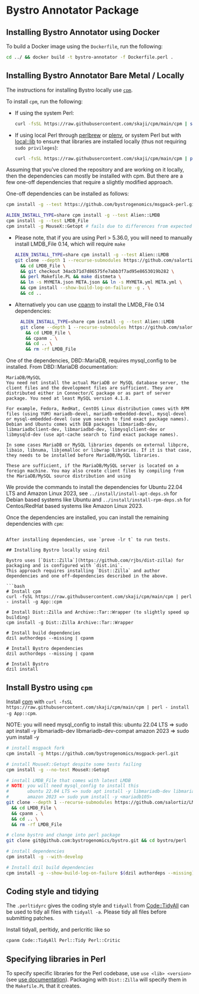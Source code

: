 # Bystro Annotator Package

## Installing Bystro Annotator using Docker

To build a Docker image using the `Dockerfile`, run the following:

```bash
cd ../ && docker build -t bystro-annotator -f Dockerfile.perl .
```

## Installing Bystro Annotator Bare Metal / Locally

The instructions for installing Bystro locally use [`cpm`](https://metacpan.org/pod/App::cpanminus).

To install `cpm`, run the following:

- If using the system Perl:

  ```bash
  curl -fsSL https://raw.githubusercontent.com/skaji/cpm/main/cpm | sudo perl - install -g App::cpm
  ```

- If using local Perl through [perlbrew](https://perlbrew.pl) or [plenv](https://github.com/tokuhirom/plenv), or system Perl but with [local::lib](https://srcc.stanford.edu/farmshare/software-perllocallib) to ensure that libraries are installed locally (thus not requiring `sudo privileges`):

  ```bash
  curl -fsSL https://raw.githubusercontent.com/skaji/cpm/main/cpm | perl - install -g App::cpm
  ```

Assuming that you've cloned the repository and are working on it locally, then the dependencies can mostly be installed with cpm.
But there are a few one-off dependencies that require a slightly modified approach.

One-off dependencies can be installed as follows:

```bash
cpm install -g --test https://github.com/bystrogenomics/msgpack-perl.git

ALIEN_INSTALL_TYPE=share cpm install -g --test Alien::LMDB
cpm install -g --test LMDB_File
cpm install -g MouseX::Getopt # fails due to differences from expected output; unimportant
```

- Please note, that if you are using Perl > 5.36.0, you will need to manually install LMDB_File 0.14, which will require `make`

  ```bash
  ALIEN_INSTALL_TYPE=share cpm install -g --test Alien::LMDB
  git clone --depth 1 --recurse-submodules https://github.com/salortiz/LMDB_File.git \
    && cd LMDB_File \
    && git checkout 34acb71d7d86575fe7abb3f7ad95e8653019b282 \
    && perl Makefile.PL && make distmeta \
    && ln -s MYMETA.json META.json && ln -s MYMETA.yml META.yml \
    && cpm install --show-build-log-on-failure -g . \
    && cd ..
  ```

- Alternatively you can use [cpanm](https://metacpan.org/dist/App-cpanminus/view/bin/cpanm) to install the LMDB_File 0.14 dependencies:

  ```bash
    ALIEN_INSTALL_TYPE=share cpm install -g --test Alien::LMDB
    git clone --depth 1 --recurse-submodules https://github.com/salortiz/LMDB_File.git \
      && cd LMDB_File \
      && cpanm . \
      && cd .. \
      && rm -rf LMDB_File
  ```

One of the dependencies, DBD::MariaDB, requires mysql_config to be installed. From DBD::MariaDB documentation:

```
MariaDB/MySQL
You need not install the actual MariaDB or MySQL database server, the client files and the development files are sufficient. They are distributed either in Connector/C package or as part of server package. You need at least MySQL version 4.1.8.

For example, Fedora, RedHat, CentOS Linux distribution comes with RPM files (using YUM) mariadb-devel, mariadb-embedded-devel, mysql-devel or mysql-embedded-devel (use yum search to find exact package names). Debian and Ubuntu comes with DEB packages libmariadb-dev, libmariadbclient-dev, libmariadbd-dev, libmysqlclient-dev or libmysqld-dev (use apt-cache search to find exact package names).

In some cases MariaDB or MySQL libraries depends on external libpcre, libaio, libnuma, libjemalloc or libwrap libraries. If it is that case, they needs to be installed before MariaDB/MySQL libraries.

These are sufficient, if the MariaDB/MySQL server is located on a foreign machine. You may also create client files by compiling from the MariaDB/MySQL source distribution and using
```

We provide the commands to install the dependencies for Ubuntu 22.04 LTS and Amazon Linux 2023, see `../install/install-apt-deps.sh` for Debian based systems like Ubuntu and `../install/install-rpm-deps.sh` for Centos/RedHat based systems like Amazon Linux 2023.

Once the dependencies are installed, you can install the remaining dependencies with `cpm`:

````

After installing dependencies, use `prove -lr t` to run tests.

## Installing Bystro locally using dzil

Bystro uses [`Dist::Zilla`](https://github.com/rjbs/dist-zilla) for packaging and is configured with `dist.ini`.
This approach requires installing `Dist::Zilla` and author dependencies and one off-dependencies described in the above.

```bash
# Install cpm
curl -fsSL https://raw.githubusercontent.com/skaji/cpm/main/cpm | perl - install -g App::cpm

# Install Dist::Zilla and Archive::Tar::Wrapper (to slightly speed up building)
cpm install -g Dist::Zilla Archive::Tar::Wrapper

# Install build dependencies
dzil authordeps --missing | cpanm

# Install Bystro dependencies
dzil authordeps --missing | cpanm

# Install Bystro
dzil install
````

## Install Bystro using `cpm`

Install [cpm](https://metacpan.org/pod/App::cpm) with `curl -fsSL https://raw.githubusercontent.com/skaji/cpm/main/cpm | perl - install -g App::cpm`.

NOTE: you will need mysql_config to install this:
ubuntu 22.04 LTS => sudo apt install -y libmariadb-dev libmariadb-dev-compat
amazon 2023 => sudo yum install -y <mariadb105>

```bash
# install msgpack fork
cpm install -g https://github.com/bystrogenomics/msgpack-perl.git

# install MouseX::Getopt despite some tests failing
cpm install -g --no-test MouseX::Getopt

# install LMDB_File that comes with latest LMDB
# NOTE: you will need mysql_config to install this
#       ubuntu 22.04 LTS => sudo apt install -y libmariadb-dev libmariadb-dev-compat
#       amazon 2023 => sudo yum install -y <mariadb105>
git clone --depth 1 --recurse-submodules https://github.com/salortiz/LMDB_File.git \
  && cd LMDB_File \
  && cpanm . \
  && cd .. \
  && rm -rf LMDB_File

# clone bystro and change into perl package
git clone git@github.com:bystrogenomics/bystro.git && cd bystro/perl

# install dependencies
cpm install -g --with-develop

# Install dzil build dependencies
cpm install -g --show-build-log-on-failure $(dzil authordeps --missing)
```

## Coding style and tidying

The `.perltidyrc` gives the coding style and `tidyall` from [Code::TidyAll](https://metacpan.org/dist/Code-TidyAll) can be used to tidy all files with `tidyall -a`.
Please tidy all files before submitting patches.

Install tidyall, perltidy, and perlcritic like so

```bash
cpanm Code::TidyAll Perl::Tidy Perl::Critic
```

## Specifying libraries in Perl

To specify specific libraries for the Perl codebase, use `use <lib> <version>` (see [use documentation](https://perldoc.perl.org/functions/use)).
Packaging with `Dist::Zilla` will specify them in the `Makefile.PL` that it creates.
